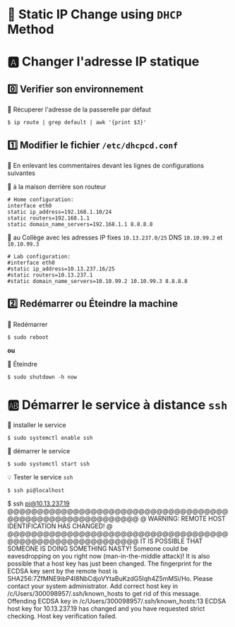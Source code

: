 # :strawberry: Static IP Change using `DHCP` Method


# :a: Changer l'adresse IP statique

## :zero: Verifier son environnement

:pushpin: Récuperer l'adresse de la passerelle par défaut

```
$ ip route | grep default | awk '{print $3}'
```


## :one: Modifier le fichier `/etc/dhcpcd.conf`

:bookmark: En enlevant les commentaires devant les lignes de configurations suivantes

:pushpin: à la maison derrière son routeur

```
# Home configuration:
interface eth0
static ip_address=192.168.1.10/24
static routers=192.168.1.1
static domain_name_servers=192.168.1.1 8.8.8.8
```

:pushpin: au Collège avec les adresses IP fixes `10.13.237.0/25` DNS `10.10.99.2` et `10.10.99.3`

```
# Lab configuration:
#interface eth0
#static ip_address=10.13.237.16/25
#static routers=10.13.237.1
#static domain_name_servers=10.10.99.2 10.10.99.3 8.8.8.8
```

## :two: Redémarrer ou Éteindre la machine

:pushpin: Redémarrer

```
$ sudo reboot
```

**ou** 

:pushpin: Éteindre

```
$ sudo shutdown -h now
```

# :ab: Démarrer le service à distance `ssh`

:pushpin: installer le service

```
$ sudo systemctl enable ssh
```

:pushpin: démarrer le service

```
$ sudo systemctl start ssh
```

:bulb: Tester le service `ssh`

```
$ ssh pi@localhost
```


$ ssh pi@10.13.237.19
@@@@@@@@@@@@@@@@@@@@@@@@@@@@@@@@@@@@@@@@@@@@@@@@@@@@@@@@@@@
@    WARNING: REMOTE HOST IDENTIFICATION HAS CHANGED!     @
@@@@@@@@@@@@@@@@@@@@@@@@@@@@@@@@@@@@@@@@@@@@@@@@@@@@@@@@@@@
IT IS POSSIBLE THAT SOMEONE IS DOING SOMETHING NASTY!
Someone could be eavesdropping on you right now (man-in-the-middle attack)!
It is also possible that a host key has just been changed.
The fingerprint for the ECDSA key sent by the remote host is
SHA256:7ZfMNE9ibP4I8NbCdjoVYtaBuKzdG5Iqh4Z5mMSi/Ho.
Please contact your system administrator.
Add correct host key in /c/Users/300098957/.ssh/known_hosts to get rid of this message.
Offending ECDSA key in /c/Users/300098957/.ssh/known_hosts:13
ECDSA host key for 10.13.237.19 has changed and you have requested strict checking.
Host key verification failed.

